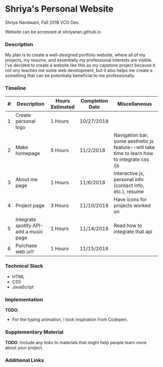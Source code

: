 # Shriya's Personal Website
Shriya Nandwani, Fall 2018 VCG Dev. 

Website can be accessed at shriyanan.github.io

### Description

My plan is to create a well-designed portfolio website, where all of my projects, my resume, and essentially my professional interests are visible. I've decided to create a website like this as my capstone project because it not ony teaches me some web development, but it also helps me create a something that can be potentially beneficial to me professionally.

### Timeline

| # | Description   | Hours Estimated | Completion Date | Miscellaneous |
| - | ------------- | --------------- | --------------- | ------------- |
| 1 | Create personal logo | 1 Hours | 10/27/2018 |  |
| 2 | Make homepage | 5 Hours | 11/2/2018 | Navigation bar, some aesthetic js feature--will take time to learn how to integrate css /js |
| 3 | About me page | 1 Hours | 11/6/2018 | Interactive js, personal info (contact info, etc.), resume |
| 4 | Project page | 3 Hours | 11/10/2018 | Have icons for projects worked on |
| 5 | Integrate spotify API-add a music page | 1 Hours | 11/14/2018 | Read how to integrate that api |
| 6 | Purchase web url!  | 1 Hours | 11/15/2018 |  |

### Technical Slack
* HTML
* CSS
* JavaScript

### Implementation

**TODO**:
* For the typing animation, I took inspiration from Codepen.

### Supplementary Material
**TODO**: Include any links to materials that might help people learn more about your project.


### Additional Links
